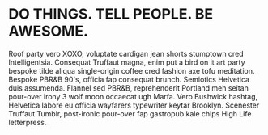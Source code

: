 # DO THINGS. TELL PEOPLE. BE AWESOME.

Roof party vero XOXO, voluptate cardigan jean shorts stumptown cred Intelligentsia. Consequat Truffaut magna, enim put a bird on it art party bespoke tilde aliqua single-origin coffee cred fashion axe tofu meditation. Bespoke PBR&B 90's, officia fap consequat brunch. Semiotics Helvetica duis assumenda. Flannel sed PBR&B, reprehenderit Portland meh seitan pour-over irony 3 wolf moon occaecat ugh Marfa. Vero Bushwick hashtag, Helvetica labore eu officia wayfarers typewriter keytar Brooklyn. Scenester Truffaut Tumblr, post-ironic pour-over fap gastropub kale chips High Life letterpress.
